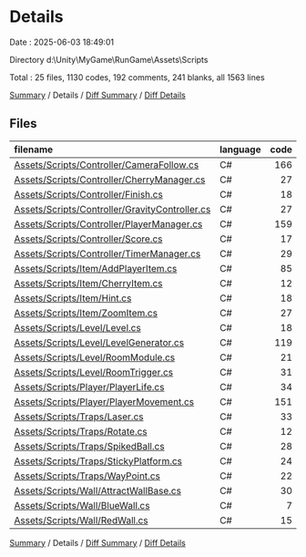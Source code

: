 # Details

Date : 2025-06-03 18:49:01

Directory d:\\Unity\\MyGame\\RunGame\\Assets\\Scripts

Total : 25 files,  1130 codes, 192 comments, 241 blanks, all 1563 lines

[Summary](results.md) / Details / [Diff Summary](diff.md) / [Diff Details](diff-details.md)

## Files
| filename | language | code | comment | blank | total |
| :--- | :--- | ---: | ---: | ---: | ---: |
| [Assets/Scripts/Controller/CameraFollow.cs](/Assets/Scripts/Controller/CameraFollow.cs) | C# | 166 | 64 | 40 | 270 |
| [Assets/Scripts/Controller/CherryManager.cs](/Assets/Scripts/Controller/CherryManager.cs) | C# | 27 | 2 | 4 | 33 |
| [Assets/Scripts/Controller/Finish.cs](/Assets/Scripts/Controller/Finish.cs) | C# | 18 | 1 | 4 | 23 |
| [Assets/Scripts/Controller/GravityController.cs](/Assets/Scripts/Controller/GravityController.cs) | C# | 27 | 3 | 8 | 38 |
| [Assets/Scripts/Controller/PlayerManager.cs](/Assets/Scripts/Controller/PlayerManager.cs) | C# | 159 | 11 | 28 | 198 |
| [Assets/Scripts/Controller/Score.cs](/Assets/Scripts/Controller/Score.cs) | C# | 17 | 0 | 2 | 19 |
| [Assets/Scripts/Controller/TimerManager.cs](/Assets/Scripts/Controller/TimerManager.cs) | C# | 29 | 0 | 3 | 32 |
| [Assets/Scripts/Item/AddPlayerItem.cs](/Assets/Scripts/Item/AddPlayerItem.cs) | C# | 85 | 10 | 19 | 114 |
| [Assets/Scripts/Item/CherryItem.cs](/Assets/Scripts/Item/CherryItem.cs) | C# | 12 | 3 | 2 | 17 |
| [Assets/Scripts/Item/Hint.cs](/Assets/Scripts/Item/Hint.cs) | C# | 18 | 1 | 3 | 22 |
| [Assets/Scripts/Item/ZoomItem.cs](/Assets/Scripts/Item/ZoomItem.cs) | C# | 27 | 4 | 6 | 37 |
| [Assets/Scripts/Level/Level.cs](/Assets/Scripts/Level/Level.cs) | C# | 18 | 0 | 3 | 21 |
| [Assets/Scripts/Level/LevelGenerator.cs](/Assets/Scripts/Level/LevelGenerator.cs) | C# | 119 | 8 | 22 | 149 |
| [Assets/Scripts/Level/RoomModule.cs](/Assets/Scripts/Level/RoomModule.cs) | C# | 21 | 0 | 3 | 24 |
| [Assets/Scripts/Level/RoomTrigger.cs](/Assets/Scripts/Level/RoomTrigger.cs) | C# | 31 | 3 | 2 | 36 |
| [Assets/Scripts/Player/PlayerLife.cs](/Assets/Scripts/Player/PlayerLife.cs) | C# | 34 | 5 | 9 | 48 |
| [Assets/Scripts/Player/PlayerMovement.cs](/Assets/Scripts/Player/PlayerMovement.cs) | C# | 151 | 58 | 44 | 253 |
| [Assets/Scripts/Traps/Laser.cs](/Assets/Scripts/Traps/Laser.cs) | C# | 33 | 3 | 4 | 40 |
| [Assets/Scripts/Traps/Rotate.cs](/Assets/Scripts/Traps/Rotate.cs) | C# | 12 | 2 | 4 | 18 |
| [Assets/Scripts/Traps/SpikedBall.cs](/Assets/Scripts/Traps/SpikedBall.cs) | C# | 28 | 4 | 7 | 39 |
| [Assets/Scripts/Traps/StickyPlatform.cs](/Assets/Scripts/Traps/StickyPlatform.cs) | C# | 24 | 2 | 7 | 33 |
| [Assets/Scripts/Traps/WayPoint.cs](/Assets/Scripts/Traps/WayPoint.cs) | C# | 22 | 2 | 6 | 30 |
| [Assets/Scripts/Wall/AttractWallBase.cs](/Assets/Scripts/Wall/AttractWallBase.cs) | C# | 30 | 5 | 9 | 44 |
| [Assets/Scripts/Wall/BlueWall.cs](/Assets/Scripts/Wall/BlueWall.cs) | C# | 7 | 1 | 1 | 9 |
| [Assets/Scripts/Wall/RedWall.cs](/Assets/Scripts/Wall/RedWall.cs) | C# | 15 | 0 | 1 | 16 |

[Summary](results.md) / Details / [Diff Summary](diff.md) / [Diff Details](diff-details.md)